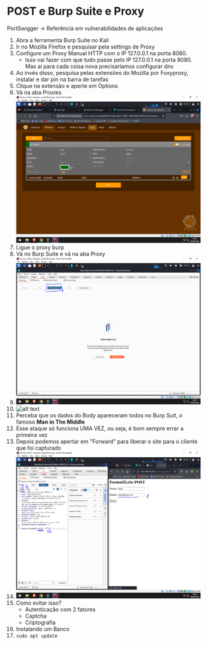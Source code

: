 # POST e Burp Suite e Proxy

PortSwigger -> Referência em vulnerabilidades de aplicações

1. Abra a ferramenta Burp Suite no Kali
2. Ir no Mozilla Firefox e pesquisar pela settings de Proxy
3. Configure um Proxy Manual HTTP com o IP 127.0.0.1 na porta 8080.
    * Isso vai fazer com que tudo passe pelo IP 127.0.0.1 na porta 8080. Mas aí para cada coisa nova precisaríamos configurar dnv
4. Ao invés disso, pesquisa pelas extensões do Mozilla por Foxyproxy, instalar e dar pin na barra de tarefas
5. Clique na extensão e aperte em Options
6. Vá na aba Proxies ![](img_foxyProxy.png)
7. Ligue o proxy burp
8. Vá no Burp Suite e vá na aba Proxy
7. ![alt text](img_burp_suit.png)
8. ![alt text](image.png)
9. Perceba que os dados do Body apareceram todos no Burp Suit, o famoso **Man in The Middle**
10. Esse ataque só funciona UMA VEZ, ou seja, é bom sempre errar a primeira vez
11. Depois podemos apertar em "Forward" para liberar o site para o cliente que foi capturado
12. ![alt text](img_burp_suit_forward_com_dado_diferente.png)
13. Como evitar isso?  
    * Autenticação com 2 fatores
    * Captcha
    * Criptografia
14. Instalando um Banco
15. `sudo apt update`